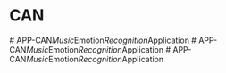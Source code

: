 # CAN
#   A P P - C A N _ M u s i c _ E m o t i o n _ R e c o g n i t i o n _ A p p l i c a t i o n  
 #   A P P - C A N _ M u s i c _ E m o t i o n _ R e c o g n i t i o n _ A p p l i c a t i o n  
 #   A P P - C A N _ M u s i c _ E m o t i o n _ R e c o g n i t i o n _ A p p l i c a t i o n  
 